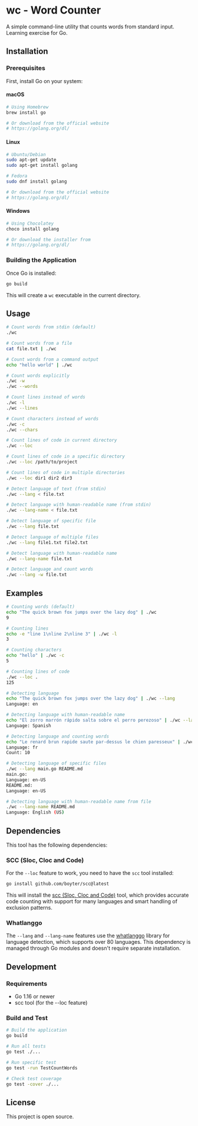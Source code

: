 # wc - Word Counter

A simple command-line utility that counts words from standard input. Learning
exercise for Go.

## Installation

### Prerequisites

First, install Go on your system:

#### macOS
```bash
# Using Homebrew
brew install go

# Or download from the official website
# https://golang.org/dl/
```

#### Linux
```bash
# Ubuntu/Debian
sudo apt-get update
sudo apt-get install golang

# Fedora
sudo dnf install golang

# Or download from the official website
# https://golang.org/dl/
```

#### Windows
```bash
# Using Chocolatey
choco install golang

# Or download the installer from
# https://golang.org/dl/
```

### Building the Application
Once Go is installed:

```bash
go build
```

This will create a `wc` executable in the current directory.

## Usage

```bash
# Count words from stdin (default)
./wc

# Count words from a file
cat file.txt | ./wc

# Count words from a command output
echo "hello world" | ./wc

# Count words explicitly
./wc -w
./wc --words

# Count lines instead of words
./wc -l
./wc --lines

# Count characters instead of words
./wc -c
./wc --chars

# Count lines of code in current directory
./wc --loc

# Count lines of code in a specific directory
./wc --loc /path/to/project

# Count lines of code in multiple directories
./wc --loc dir1 dir2 dir3

# Detect language of text (from stdin)
./wc --lang < file.txt

# Detect language with human-readable name (from stdin)
./wc --lang-name < file.txt

# Detect language of specific file
./wc --lang file.txt

# Detect language of multiple files
./wc --lang file1.txt file2.txt

# Detect language with human-readable name
./wc --lang-name file.txt

# Detect language and count words
./wc --lang -w file.txt
```

## Examples

```bash
# Counting words (default)
echo "The quick brown fox jumps over the lazy dog" | ./wc
9

# Counting lines
echo -e "line 1\nline 2\nline 3" | ./wc -l
3

# Counting characters
echo "hello" | ./wc -c
5

# Counting lines of code
./wc --loc .
125

# Detecting language
echo "The quick brown fox jumps over the lazy dog" | ./wc --lang
Language: en

# Detecting language with human-readable name
echo "El zorro marrón rápido salta sobre el perro perezoso" | ./wc --lang-name
Language: Spanish

# Detecting language and counting words
echo "Le renard brun rapide saute par-dessus le chien paresseux" | ./wc --lang -w
Language: fr
Count: 10

# Detecting language of specific files
./wc --lang main.go README.md
main.go:
Language: en-US
README.md:
Language: en-US

# Detecting language with human-readable name from file
./wc --lang-name README.md
Language: English (US)
```

## Dependencies

This tool has the following dependencies:

### SCC (Sloc, Cloc and Code)

For the `--loc` feature to work, you need to have the `scc` tool installed:

```bash
go install github.com/boyter/scc@latest
```

This will install the [scc (Sloc, Cloc and Code)](https://github.com/boyter/scc) tool, which provides accurate code counting with support for many languages and smart handling of exclusion patterns.

### Whatlanggo

The `--lang` and `--lang-name` features use the [whatlanggo](https://github.com/abadojack/whatlanggo) library for language detection, which supports over 80 languages. This dependency is managed through Go modules and doesn't require separate installation.

## Development

### Requirements
- Go 1.16 or newer
- scc tool (for the --loc feature)

### Build and Test

```bash
# Build the application
go build

# Run all tests
go test ./...

# Run specific test
go test -run TestCountWords

# Check test coverage
go test -cover ./...
```

## License

This project is open source.
